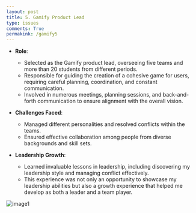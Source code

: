 ```yaml
---
layout: post
title: 5. Gamify Product Lead
type: issues
comments: True
permakink: /gamify5
---
```


- **Role**:
  - Selected as the Gamify product lead, overseeing five teams and more than 20 students from different periods.
  - Responsible for guiding the creation of a cohesive game for users, requiring careful planning, coordination, and constant communication.
  - Involved in numerous meetings, planning sessions, and back-and-forth communication to ensure alignment with the overall vision.

- **Challenges Faced**:
  - Managed different personalities and resolved conflicts within the teams.
  - Ensured effective collaboration among people from diverse backgrounds and skill sets.

- **Leadership Growth**:
  - Learned invaluable lessons in leadership, including discovering my leadership style and managing conflict effectively.
  - This experience was not only an opportunity to showcase my leadership abilities but also a growth experience that helped me develop as both a leader and a team player.

<img src="{{site.baseurl}}/images/asijdasuhd.png" alt="image1">

